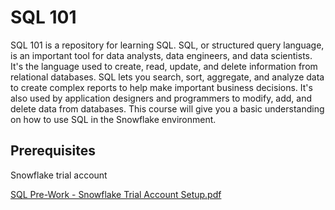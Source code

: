 <!-- Add a title for SQL 101 -->
# SQL 101

<!-- Add a description for SQL 101 -->
SQL 101 is a repository for learning SQL.
SQL, or structured query language, is an important tool for data analysts, data engineers, and data scientists. It's the language used to create, read, update, and delete information from relational databases. SQL lets you search, sort, aggregate, and analyze data to create complex reports to help make important business decisions. It's also used by application designers and programmers to modify, add, and delete data from databases.  This course will give you a basic understanding on how to use SQL in the Snowflake environment.

<!-- Add a prequisite requirement -->
## Prerequisites
Snowflake trial account

<!-- link to repo's "SQL Pre-Work - Snowflake Trial Account Setup.pdf" file -->
[SQL Pre-Work - Snowflake Trial Account Setup.pdf](<SQL Pre-Work - Snowflake Trial Account Setup.pdf>)

